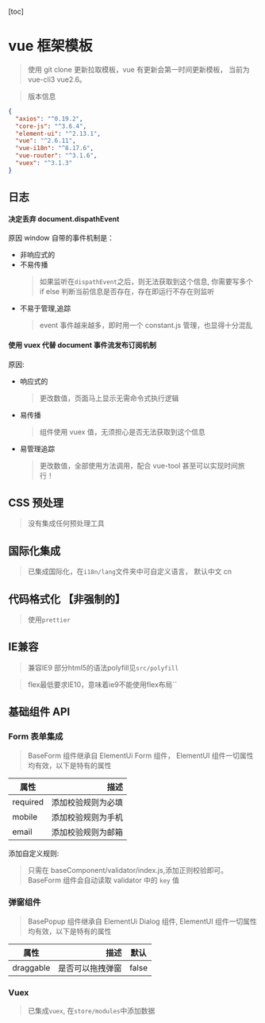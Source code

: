 [toc]

# vue 框架模板

> 使用 git clone 更新拉取模板，vue 有更新会第一时间更新模板， 当前为 vue-cli3 vue2.6。

> 版本信息

```json
{
  "axios": "^0.19.2",
  "core-js": "^3.6.4",
  "element-ui": "^2.13.1",
  "vue": "^2.6.11",
  "vue-i18n": "^8.17.6",
  "vue-router": "^3.1.6",
  "vuex": "^3.1.3"
}
```

## 日志

#### 决定丢弃 document.dispathEvent

原因 window 自带的事件机制是：

- 非响应式的
- 不易传播
  > 如果监听在`dispathEvent`之后，则无法获取到这个信息, 你需要写多个 if else 判断当前信息是否存在，存在即运行不存在则监听
- 不易于管理,追踪
  > event 事件越来越多，即时用一个 constant.js 管理，也显得十分混乱

#### 使用 vuex 代替 document 事件流发布订阅机制

原因:

- 响应式的
  > 更改数值，页面马上显示无需命令式执行逻辑
- 易传播
  > 组件使用 vuex 值，无须担心是否无法获取到这个信息
- 易管理追踪
  > 更改数值，全部使用方法调用，配合 vue-tool 甚至可以实现时间旅行！

## CSS 预处理

> 没有集成任何预处理工具

## 国际化集成

> 已集成国际化，在`i18n/lang`文件夹中可自定义语言， 默认中文 cn

## 代码格式化 【非强制的】

> 使用`prettier`

## IE兼容

> 兼容IE9 部分html5的语法polyfill见`src/polyfill`

> flex最低要求IE10，意味着ie9不能使用flex布局``

## 基础组件 API

### Form 表单集成

> BaseForm 组件继承自 ElementUi Form 组件， ElementUI 组件一切属性均有效，以下是特有的属性

| 属性     |               描述 |
| -------- | -----------------: |
| required | 添加校验规则为必填 |
| mobile   | 添加校验规则为手机 |
| email    | 添加校验规则为邮箱 |

添加自定义规则:

> 只需在 baseComponent/validator/index.js,添加正则校验即可。BaseForm 组件会自动读取 validator 中的 `key` 值

### 弹窗组件

> BasePopup 组件继承自 ElementUi Dialog 组件, ElementUI 组件一切属性均有效，以下是特有的属性

| 属性      |             描述 | 默认  |
| --------- | ---------------: | ----- |
| draggable | 是否可以拖拽弹窗 | false |

### Vuex

> 已集成`vuex`, 在`store/modules`中添加数据
